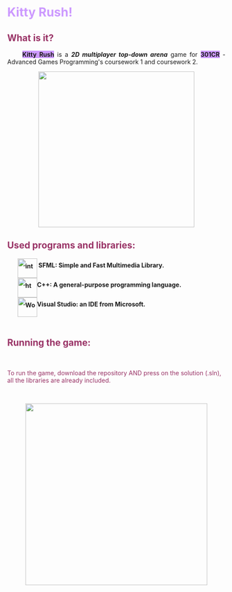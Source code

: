 <p>&nbsp;</p>
<!-- #######  YAY, I AM THE SOURCE EDITOR! #########-->
<h1 style="color: #5e9ca0;"><span style="color: #cc99ff;">Kitty Rush!</span></h1>
<h2 style="color: #2e6c80;"><span style="color: #993366;">What is it?</span></h2>
<p style="text-align: justify;">&nbsp; &nbsp; &nbsp;<span style="background-color: #cc99ff;"><strong>Kitty Rush</strong></span> is a <em><strong>2D multiplayer top-down arena</strong></em> game for <strong><span style="background-color: #cc99ff;">301CR</span></strong> - Advanced Games Programming's coursework 1 and coursework 2.</p>
<p><img style="display: block; margin-left: auto; margin-right: auto;" src="https://33.media.tumblr.com/f02aed641beb7a5059d57484c7f80f8c/tumblr_nlmmguXypN1tv87ujo1_400.gif" alt="" width="360" height="360" /></p>
<h2 style="color: #2e6c80;"><span style="color: #993366;">Used programs and libraries:</span></h2>
<ol style="list-style: none; font-size: 14px; line-height: 32px; font-weight: bold;">
<li style="clear: both;"><img style="float: left;" src="https://www.sfml-dev.org/download/goodies/sfml-icon-big.png" alt="interactive connection" width="45" />&nbsp;SFML:&nbsp;Simple and Fast Multimedia Library.</li>
<li style="clear: both;"><img style="float: left;" src="https://img.icons8.com/color/1600/c-plus-plus-logo.png" alt="html cleaner" width="45" /> C++: A&nbsp;general-purpose programming language.</li>
<li style="clear: both;"><img style="float: left;" src="https://img.icons8.com/color/1600/visual-studio.png" alt="Word to html" width="45" />Visual Studio: an IDE from Microsoft.</li>
</ol>
<p>&nbsp; &nbsp; &nbsp; &nbsp; &nbsp; &nbsp;&nbsp;</p>
<h2 style="color: #2e6c80;"><span style="color: #993366;">Running the game:</span></h2>
<p>&nbsp;</p>
<p><span style="color: #993366;">To run the game, download the repository AND press on the solution (.sln), all the libraries are already included.</span></p>
<p>&nbsp;</p>
<p><span style="color: #993366;"><img style="display: block; margin-left: auto; margin-right: auto;" src=" http://bestanimations.com/Animals/Mammals/Cats/cats/cute-kitty-animated-gif-59.gif" alt="" width="420" height="420" /></span></p>
<p>&nbsp;</p>
